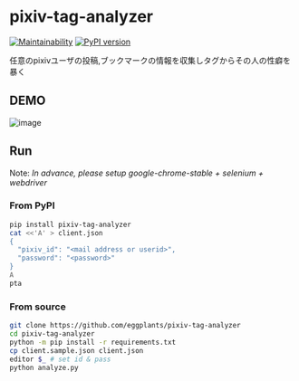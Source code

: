 # pixiv-tag-analyzer

[![Maintainability](https://api.codeclimate.com/v1/badges/30545f499d5c82b19bcd/maintainability)](https://codeclimate.com/github/eggplants/pixiv-tag-analyzer/maintainability) [![PyPI version](https://img.shields.io/pypi/v/pixiv-tag-analyzer)](https://pypi.org/project/pixiv-tag-analyzer)

任意のpixivユーザの投稿,ブックマークの情報を収集しタグからその人の性癖を暴く

## DEMO

![image](https://user-images.githubusercontent.com/42153744/131588844-91678751-2a27-4e83-a26a-7eba74ba8df6.png)

## Run

Note: _In advance, please setup google-chrome-stable + selenium + webdriver_

### From PyPI

```bash
pip install pixiv-tag-analyzer
cat <<'A' > client.json
{
  "pixiv_id": "<mail address or userid>",
  "password": "<password>"
}
A
pta
```

### From source

```bash
git clone https://github.com/eggplants/pixiv-tag-analyzer
cd pixiv-tag-analyzer
python -m pip install -r requirements.txt
cp client.sample.json client.json
editor $_ # set id & pass
python analyze.py
```
